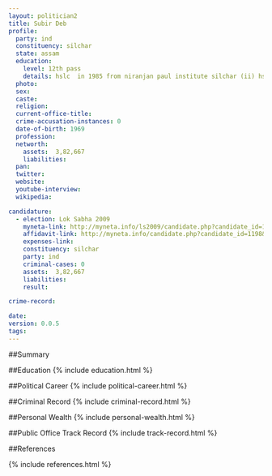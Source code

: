 ```yaml
---
layout: politician2
title: Subir Deb
profile: 
  party: ind
  constituency: silchar
  state: assam
  education: 
    level: 12th pass
    details: hslc  in 1985 from niranjan paul institute silchar (ii) hs in 1990 guru charan college silchar
  photo: 
  sex: 
  caste: 
  religion: 
  current-office-title: 
  crime-accusation-instances: 0
  date-of-birth: 1969
  profession: 
  networth: 
    assets:  3,82,667
    liabilities: 
  pan: 
  twitter: 
  website: 
  youtube-interview: 
  wikipedia: 

candidature: 
  - election: Lok Sabha 2009
    myneta-link: http://myneta.info/ls2009/candidate.php?candidate_id=1198
    affidavit-link: http://myneta.info/candidate.php?candidate_id=1198&scan=original
    expenses-link: 
    constituency: silchar 
    party: ind
    criminal-cases: 0
    assets:  3,82,667
    liabilities: 
    result:  

crime-record: 

date: 
version: 0.0.5
tags: 
---
```

##Summary


##Education
{% include education.html %}


##Political Career
{% include political-career.html %}


##Criminal Record
{% include criminal-record.html %}


##Personal Wealth
{% include personal-wealth.html %}


##Public Office Track Record
{% include track-record.html %}


##References


{% include references.html %}